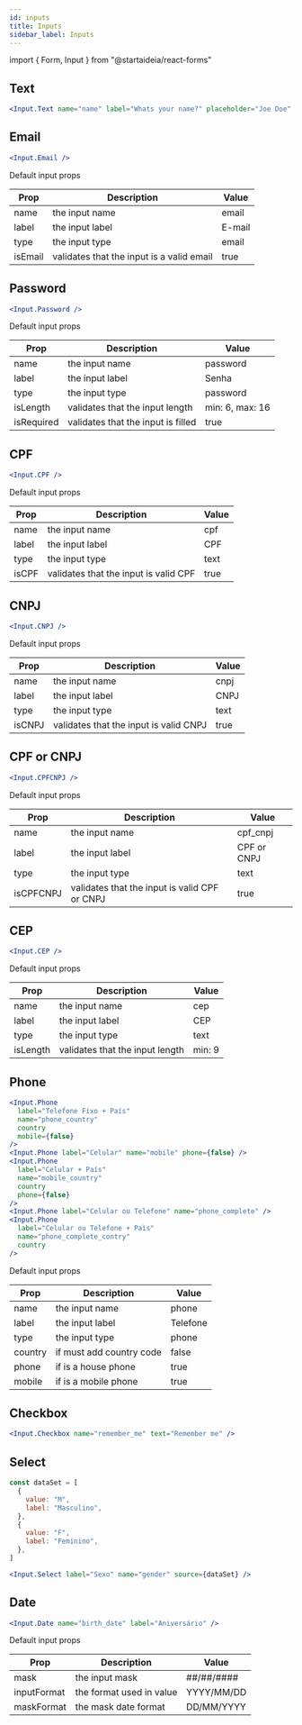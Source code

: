 ```yaml
---
id: inputs
title: Inputs
sidebar_label: Inputs
---
```


import { Form, Input } from "@startaideia/react-forms"

## Text

```jsx
<Input.Text name="name" label="Whats your name?" placeholder="Joe Doe" />
```

<Form>
  <Input.Text name="name" label="Whats your name?" placeholder="Joe Doe"/>
</Form>

## Email

```jsx
<Input.Email />
```

<Form>
  <Input.Email />
</Form>

Default input props

| Prop    | Description                               | Value  |
| ------- | ----------------------------------------- | ------ |
| name    | the input name                            | email  |
| label   | the input label                           | E-mail |
| type    | the input type                            | email  |
| isEmail | validates that the input is a valid email | true   |

## Password

```jsx
<Input.Password />
```

<Form>
  <Input.Password />
</Form>

Default input props

| Prop       | Description                        | Value           |
| ---------- | ---------------------------------- | --------------- |
| name       | the input name                     | password        |
| label      | the input label                    | Senha           |
| type       | the input type                     | password        |
| isLength   | validates that the input length    | min: 6, max: 16 |
| isRequired | validates that the input is filled | true            |

## CPF

```jsx
<Input.CPF />
```

<Form>
  <Input.CPF />
</Form>

Default input props

| Prop  | Description                           | Value |
| ----- | ------------------------------------- | ----- |
| name  | the input name                        | cpf   |
| label | the input label                       | CPF   |
| type  | the input type                        | text  |
| isCPF | validates that the input is valid CPF | true  |

## CNPJ

```jsx
<Input.CNPJ />
```

<Form>
  <Input.CNPJ />
</Form>

Default input props

| Prop   | Description                            | Value |
| ------ | -------------------------------------- | ----- |
| name   | the input name                         | cnpj  |
| label  | the input label                        | CNPJ  |
| type   | the input type                         | text  |
| isCNPJ | validates that the input is valid CNPJ | true  |

## CPF or CNPJ

```jsx
<Input.CPFCNPJ />
```

<Form>
  <Input.CPFCNPJ />
</Form>

Default input props

| Prop      | Description                                   | Value       |
| --------- | --------------------------------------------- | ----------- |
| name      | the input name                                | cpf_cnpj    |
| label     | the input label                               | CPF or CNPJ |
| type      | the input type                                | text        |
| isCPFCNPJ | validates that the input is valid CPF or CNPJ | true        |

## CEP

```jsx
<Input.CEP />
```

<Form>
  <Input.CEP />
</Form>

Default input props

| Prop     | Description                     | Value  |
| -------- | ------------------------------- | ------ |
| name     | the input name                  | cep    |
| label    | the input label                 | CEP    |
| type     | the input type                  | text   |
| isLength | validates that the input length | min: 9 |

## Phone

```jsx
<Input.Phone
  label="Telefone Fixo + País"
  name="phone_country"
  country
  mobile={false}
/>
<Input.Phone label="Celular" name="mobile" phone={false} />
<Input.Phone
  label="Celular + País"
  name="mobile_country"
  country
  phone={false}
/>
<Input.Phone label="Celular ou Telefone" name="phone_complete" />
<Input.Phone
  label="Celular ou Telefone + Paìs"
  name="phone_complete_contry"
  country
/>
```

<Form>
  <Input.Phone
    label="Telefone Fixo + País"
    name="phone_country"
    country
    mobile={false}
  />
  <Input.Phone label="Celular" name="mobile" phone={false} />
  <Input.Phone
    label="Celular + País"
    name="mobile_country"
    country
    phone={false}
  />
  <Input.Phone label="Celular ou Telefone" name="phone_complete" />
  <Input.Phone
    label="Celular ou Telefone + Paìs"
    name="phone_complete_contry"
    country
  />
</Form>

Default input props

| Prop    | Description              | Value    |
| ------- | ------------------------ | -------- |
| name    | the input name           | phone    |
| label   | the input label          | Telefone |
| type    | the input type           | phone    |
| country | if must add country code | false    |
| phone   | if is a house phone      | true     |
| mobile  | if is a mobile phone     | true     |

## Checkbox

```jsx
<Input.Checkbox name="remember_me" text="Remember me" />
```

<Form>
  <Input.Checkbox
    name="remember_me"
    text="Remember me"
  />
</Form>

## Select

```jsx
const dataSet = [
  {
    value: "M",
    label: "Masculino",
  },
  {
    value: "F",
    label: "Feminino",
  },
]

<Input.Select label="Sexo" name="gender" source={dataSet} />
```

<Form>
<Input.Select label="Sexo" name="gender" source={[
  {
    value: "M",
    label: "Masculino",
  },
  {
    value: "F",
    label: "Feminino",
  },
]}/>
</Form>

## Date

```jsx
<Input.Date name="birth_date" label="Aniversário" />
```

<Form>
  <Input.Date name="birth_date" label="Aniversário"/>
</Form>

Default input props

| Prop        | Description              | Value      |
| ----------- | ------------------------ | ---------- |
| mask        | the input mask           | ##/##/#### |
| inputFormat | the format used in value | YYYY/MM/DD |
| maskFormat  | the mask date format     | DD/MM/YYYY |
